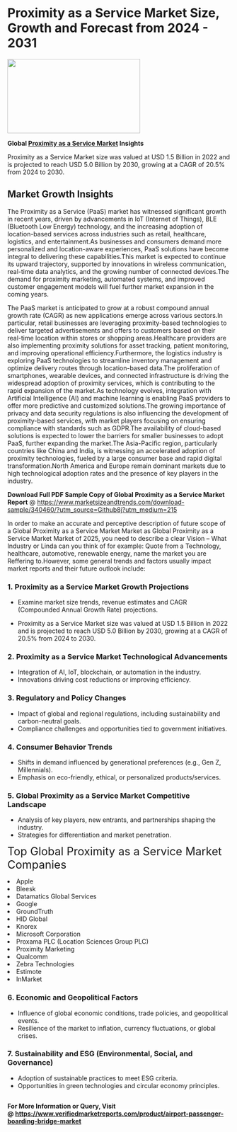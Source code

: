 <H1>Proximity as a Service Market Size, Growth and Forecast from 2024 - 2031</H1><img class="aligncenter size-medium wp-image-584254" src="https://thirdeyenews.in/wp-content/uploads/2024/09/Global-Market-Research-300x168.jpeg" alt="" width="300" height="168" /><p><strong>Global&nbsp;<a href="https://www.marketsizeandtrends.com/download-sample/340460/?utm_source=Github8j?utm_medium=215">Proximity as a Service Market</a> Insights</strong></p><p>Proximity as a Service Market size was valued at USD 1.5 Billion in 2022 and is projected to reach USD 5.0 Billion by 2030, growing at a CAGR of 20.5% from 2024 to 2030.</p><p><h2>Market Growth Insights</h2> <p>The Proximity as a Service (PaaS) market has witnessed significant growth in recent years, driven by advancements in IoT (Internet of Things), BLE (Bluetooth Low Energy) technology, and the increasing adoption of location-based services across industries such as retail, healthcare, logistics, and entertainment.As businesses and consumers demand more personalized and location-aware experiences, PaaS solutions have become integral to delivering these capabilities.This market is expected to continue its upward trajectory, supported by innovations in wireless communication, real-time data analytics, and the growing number of connected devices.The demand for proximity marketing, automated systems, and improved customer engagement models will fuel further market expansion in the coming years.</p> <p>The PaaS market is anticipated to grow at a robust compound annual growth rate (CAGR) as new applications emerge across various sectors.In particular, retail businesses are leveraging proximity-based technologies to deliver targeted advertisements and offers to customers based on their real-time location within stores or shopping areas.Healthcare providers are also implementing proximity solutions for asset tracking, patient monitoring, and improving operational efficiency.Furthermore, the logistics industry is exploring PaaS technologies to streamline inventory management and optimize delivery routes through location-based data.The proliferation of smartphones, wearable devices, and connected infrastructure is driving the widespread adoption of proximity services, which is contributing to the rapid expansion of the market.As technology evolves, integration with Artificial Intelligence (AI) and machine learning is enabling PaaS providers to offer more predictive and customized solutions.The growing importance of privacy and data security regulations is also influencing the development of proximity-based services, with market players focusing on ensuring compliance with standards such as GDPR.The availability of cloud-based solutions is expected to lower the barriers for smaller businesses to adopt PaaS, further expanding the market.The Asia-Pacific region, particularly countries like China and India, is witnessing an accelerated adoption of proximity technologies, fueled by a large consumer base and rapid digital transformation.North America and Europe remain dominant markets due to high technological adoption rates and the presence of key players in the industry.<p><span class=""><strong>Download Full PDF Sample Copy of Global Proximity as a Service Market Report</strong> @ <a href="https://www.marketsizeandtrends.com/download-sample/340460/?utm_source=Github8j?utm_medium=215" target="_blank">https://www.marketsizeandtrends.com/download-sample/340460/?utm_source=Github8j?utm_medium=215</a></span></p><p>In order to make an accurate and perceptive description of future scope of a Global&nbsp;Proximity as a Service Market Market as Global&nbsp;Proximity as a Service Market Market of 2025, you need to describe a clear Vision &ndash; What Industry or Linda can you think of for example: Quote from a Technology, healthcare, automotive, renewable energy, name the market you are Reffering to.However, some general trends and factors usually impact market reports and their future outlook include:</p><h3>1.&nbsp;<strong>Proximity as a Service Market Growth Projections</strong></h3><ul><li>Examine market size trends, revenue estimates and CAGR (Compounded Annual Growth Rate) projections.</li><li><p>Proximity as a Service Market size was valued at USD 1.5 Billion in 2022 and is projected to reach USD 5.0 Billion by 2030, growing at a CAGR of 20.5% from 2024 to 2030.</p></li></ul><h3>2.&nbsp;<strong>Proximity as a Service Market Technological Advancements</strong></h3><ul><li>Integration of AI, IoT, blockchain, or automation in the industry.</li><li>Innovations driving cost reductions or improving efficiency.</li></ul><h3>3.&nbsp;<strong>Regulatory and Policy Changes</strong></h3><ul><li>Impact of global and regional regulations, including sustainability and carbon-neutral goals.</li><li>Compliance challenges and opportunities tied to government initiatives.</li></ul><h3>4.&nbsp;<strong>Consumer Behavior Trends</strong></h3><ul><li>Shifts in demand influenced by generational preferences (e.g., Gen Z, Millennials).</li><li>Emphasis on eco-friendly, ethical, or personalized products/services.</li></ul><h3>5.&nbsp;<strong>Global Proximity as a Service Market Competitive Landscape</strong></h3><ul><li>Analysis of key players, new entrants, and partnerships shaping the industry.</li><li>Strategies for differentiation and market penetration.</li></ul><p data-pm-slice="1 1 []"><span style="color: inherit; font-family: inherit; font-size: 25px;">Top Global Proximity as a Service Market Companies</span></p><div class="" data-test-id=""><p><li>Apple</li><li> Bleesk</li><li> Datamatics Global Services</li><li> Google</li><li> GroundTruth</li><li> HID Global</li><li> Knorex</li><li> Microsoft Corporation</li><li> Proxama PLC (Location Sciences Group PLC)</li><li> Proximity Marketing</li><li> Qualcomm</li><li> Zebra Technologies</li><li> Estimote</li><li> InMarket</li></p></div><h3>6.&nbsp;<strong>Economic and Geopolitical Factors</strong></h3><ul><li>Influence of global economic conditions, trade policies, and geopolitical events.</li><li>Resilience of the market to inflation, currency fluctuations, or global crises.</li></ul><h3>7.&nbsp;<strong>Sustainability and ESG (Environmental, Social, and Governance)</strong></h3><ul><li>Adoption of sustainable practices to meet ESG criteria.</li><li>Opportunities in green technologies and circular economy principles.</li></ul><h2><strong style="font-size: 14px;">For More Information or Query, Visit @&nbsp;</strong><a style="background-color: #ffffff; font-size: 14px;" href="https://www.marketsizeandtrends.com/report/proximity-as-a-service-market/" target="_blank">https://www.verifiedmarketreports.com/product/airport-passenger-boarding-bridge-market</a></h2>